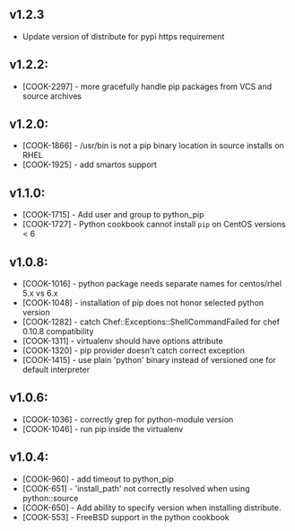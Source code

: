 ## v1.2.3

* Update version of distribute for pypi https requirement

## v1.2.2:

* [COOK-2297] - more gracefully handle pip packages from VCS and
  source archives

## v1.2.0:

* [COOK-1866] - /usr/bin is not a pip binary location in source
  installs on RHEL
* [COOK-1925] - add smartos support

## v1.1.0:

* [COOK-1715] - Add user and group to python_pip
* [COOK-1727] - Python cookbook cannot install `pip` on CentOS
  versions < 6

## v1.0.8:

* [COOK-1016] - python package needs separate names for centos/rhel 5.x vs 6.x
* [COOK-1048] - installation of pip does not honor selected python version
* [COOK-1282] - catch Chef::Exceptions::ShellCommandFailed for chef 0.10.8 compatibility
* [COOK-1311] - virtualenv should have options attribute
* [COOK-1320] - pip provider doesn't catch correct exception
* [COOK-1415] - use plain 'python' binary instead of versioned one for
  default interpreter

## v1.0.6:

* [COOK-1036] - correctly grep for python-module version
* [COOK-1046] - run pip inside the virtualenv

## v1.0.4:

* [COOK-960] - add timeout to python_pip
* [COOK-651] - 'install_path' not correctly resolved when using python::source
* [COOK-650] - Add ability to specify version when installing distribute.
* [COOK-553] - FreeBSD support in the python cookbook
